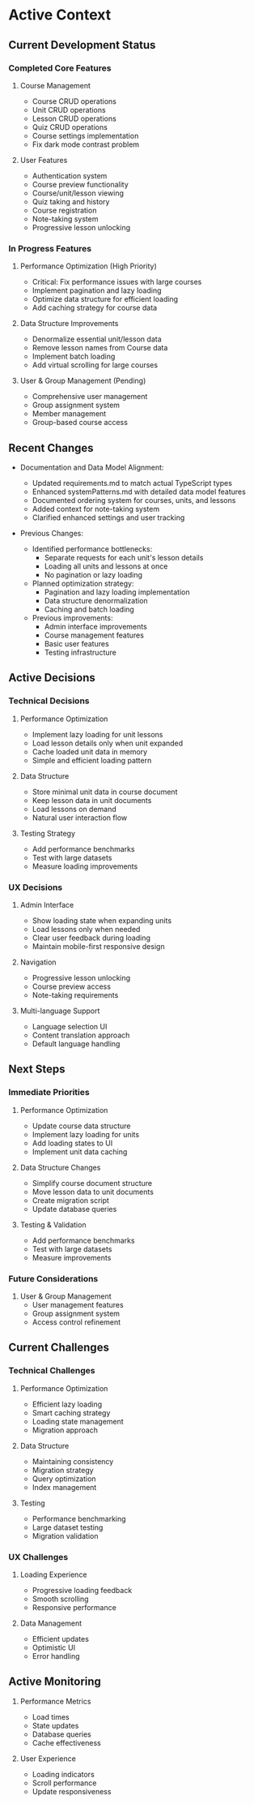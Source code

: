 # Active Context

## Current Development Status

### Completed Core Features
1. Course Management
   - Course CRUD operations
   - Unit CRUD operations
   - Lesson CRUD operations
   - Quiz CRUD operations
   - Course settings implementation
   - Fix dark mode contrast problem

2. User Features
   - Authentication system
   - Course preview functionality
   - Course/unit/lesson viewing
   - Quiz taking and history
   - Course registration
   - Note-taking system
   - Progressive lesson unlocking

### In Progress Features
1. Performance Optimization (High Priority)
   - Critical: Fix performance issues with large courses
   - Implement pagination and lazy loading
   - Optimize data structure for efficient loading
   - Add caching strategy for course data

2. Data Structure Improvements
   - Denormalize essential unit/lesson data
   - Remove lesson names from Course data
   - Implement batch loading
   - Add virtual scrolling for large courses

3. User & Group Management (Pending)
   - Comprehensive user management
   - Group assignment system
   - Member management
   - Group-based course access

## Recent Changes
- Documentation and Data Model Alignment:
  - Updated requirements.md to match actual TypeScript types
  - Enhanced systemPatterns.md with detailed data model features
  - Documented ordering system for courses, units, and lessons
  - Added context for note-taking system
  - Clarified enhanced settings and user tracking

- Previous Changes:
  - Identified performance bottlenecks:
    - Separate requests for each unit's lesson details
    - Loading all units and lessons at once
    - No pagination or lazy loading
  - Planned optimization strategy:
    - Pagination and lazy loading implementation
    - Data structure denormalization
    - Caching and batch loading
  - Previous improvements:
    - Admin interface improvements
    - Course management features
    - Basic user features
    - Testing infrastructure

## Active Decisions

### Technical Decisions
1. Performance Optimization
   - Implement lazy loading for unit lessons
   - Load lesson details only when unit expanded
   - Cache loaded unit data in memory
   - Simple and efficient loading pattern

2. Data Structure
   - Store minimal unit data in course document
   - Keep lesson data in unit documents
   - Load lessons on demand
   - Natural user interaction flow

3. Testing Strategy
   - Add performance benchmarks
   - Test with large datasets
   - Measure loading improvements

### UX Decisions
1. Admin Interface
   - Show loading state when expanding units
   - Load lessons only when needed
   - Clear user feedback during loading
   - Maintain mobile-first responsive design

2. Navigation
   - Progressive lesson unlocking
   - Course preview access
   - Note-taking requirements

3. Multi-language Support
   - Language selection UI
   - Content translation approach
   - Default language handling

## Next Steps

### Immediate Priorities
1. Performance Optimization
   - Update course data structure
   - Implement lazy loading for units
   - Add loading states to UI
   - Implement unit data caching

2. Data Structure Changes
   - Simplify course document structure
   - Move lesson data to unit documents
   - Create migration script
   - Update database queries

3. Testing & Validation
   - Add performance benchmarks
   - Test with large datasets
   - Measure improvements

### Future Considerations
1. User & Group Management
   - User management features
   - Group assignment system
   - Access control refinement

## Current Challenges

### Technical Challenges
1. Performance Optimization
   - Efficient lazy loading
   - Smart caching strategy
   - Loading state management
   - Migration approach

2. Data Structure
   - Maintaining consistency
   - Migration strategy
   - Query optimization
   - Index management

3. Testing
   - Performance benchmarking
   - Large dataset testing
   - Migration validation

### UX Challenges
1. Loading Experience
   - Progressive loading feedback
   - Smooth scrolling
   - Responsive performance

2. Data Management
   - Efficient updates
   - Optimistic UI
   - Error handling

## Active Monitoring
1. Performance Metrics
   - Load times
   - State updates
   - Database queries
   - Cache effectiveness

2. User Experience
   - Loading indicators
   - Scroll performance
   - Update responsiveness
